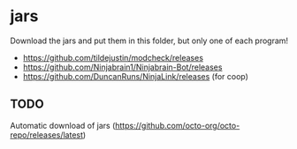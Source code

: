 # jars
Download the jars and put them in this folder, but only one of each program!
- https://github.com/tildejustin/modcheck/releases
- https://github.com/Ninjabrain1/Ninjabrain-Bot/releases
- https://github.com/DuncanRuns/NinjaLink/releases (for coop)

## TODO
Automatic download of jars (https://github.com/octo-org/octo-repo/releases/latest)
